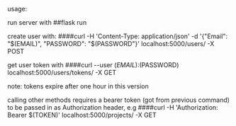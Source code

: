 usage:

run server with
##flask run

create user with:
####curl -H 'Content-Type: application/json' -d '{"Email": "$(EMAIL)", "PASSWORD": "$(PASSWORD"}' localhost:5000/users/ -X POST

get user token with
####curl --user $(EMAIL):$(PASSWORD) localhost:5000/users/tokens/ -X GET

note: tokens expire after one hour in this version

calling other methods requires a bearer token (got from previous command) to be passed in as Authorization header, e.g
####curl -H 'Authorization: Bearer $(TOKEN)' localhost:5000/projects/ -X GET